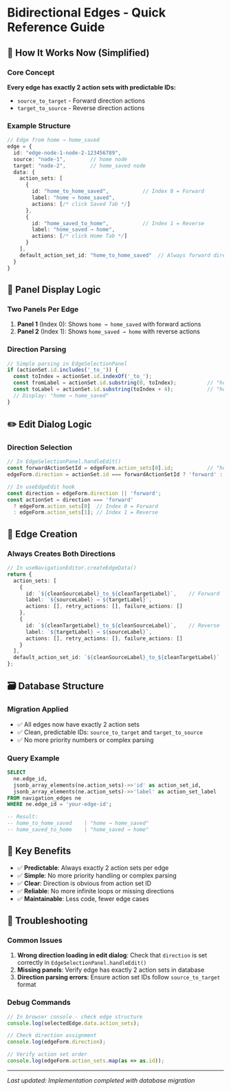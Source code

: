 # Bidirectional Edges - Quick Reference Guide

## 🎯 How It Works Now (Simplified)

### Core Concept
**Every edge has exactly 2 action sets with predictable IDs:**
- `source_to_target` - Forward direction actions
- `target_to_source` - Reverse direction actions

### Example Structure
```typescript
// Edge from home → home_saved
edge = {
  id: "edge-node-1-node-2-123456789",
  source: "node-1",        // home node
  target: "node-2",        // home_saved node
  data: {
    action_sets: [
      {
        id: "home_to_home_saved",           // Index 0 = Forward
        label: "home → home_saved",
        actions: [/* click Saved Tab */]
      },
      {
        id: "home_saved_to_home",           // Index 1 = Reverse  
        label: "home_saved → home",
        actions: [/* click Home Tab */]
      }
    ],
    default_action_set_id: "home_to_home_saved"  // Always forward direction
  }
}
```

## 🔄 Panel Display Logic

### Two Panels Per Edge
1. **Panel 1** (Index 0): Shows `home → home_saved` with forward actions
2. **Panel 2** (Index 1): Shows `home_saved → home` with reverse actions

### Direction Parsing
```typescript
// Simple parsing in EdgeSelectionPanel
if (actionSet.id.includes('_to_')) {
  const toIndex = actionSet.id.indexOf('_to_');
  const fromLabel = actionSet.id.substring(0, toIndex);          // "home"
  const toLabel = actionSet.id.substring(toIndex + 4);           // "home_saved"
  // Display: "home → home_saved"
}
```

## ✏️ Edit Dialog Logic

### Direction Selection
```typescript
// In EdgeSelectionPanel.handleEdit()
const forwardActionSetId = edgeForm.action_sets[0].id;           // "home_to_home_saved"
edgeForm.direction = actionSet.id === forwardActionSetId ? 'forward' : 'reverse';

// In useEdgeEdit hook
const direction = edgeForm.direction || 'forward';
const actionSet = direction === 'forward' 
  ? edgeForm.action_sets[0]  // Index 0 = Forward
  : edgeForm.action_sets[1]; // Index 1 = Reverse
```

## 🚀 Edge Creation

### Always Creates Both Directions
```typescript
// In useNavigationEditor.createEdgeData()
return {
  action_sets: [
    {
      id: `${cleanSourceLabel}_to_${cleanTargetLabel}`,    // Forward
      label: `${sourceLabel} → ${targetLabel}`,
      actions: [], retry_actions: [], failure_actions: []
    },
    {
      id: `${cleanTargetLabel}_to_${cleanSourceLabel}`,    // Reverse
      label: `${targetLabel} → ${sourceLabel}`, 
      actions: [], retry_actions: [], failure_actions: []
    }
  ],
  default_action_set_id: `${cleanSourceLabel}_to_${cleanTargetLabel}`
};
```

## 🗃️ Database Structure

### Migration Applied
- ✅ All edges now have exactly 2 action sets
- ✅ Clean, predictable IDs: `source_to_target` and `target_to_source`
- ✅ No more priority numbers or complex parsing

### Query Example
```sql
SELECT 
  ne.edge_id,
  jsonb_array_elements(ne.action_sets)->>'id' as action_set_id,
  jsonb_array_elements(ne.action_sets)->>'label' as action_set_label
FROM navigation_edges ne
WHERE ne.edge_id = 'your-edge-id';

-- Result:
-- home_to_home_saved    | "home → home_saved"
-- home_saved_to_home    | "home_saved → home"
```

## 🎯 Key Benefits

- ✅ **Predictable**: Always exactly 2 action sets per edge
- ✅ **Simple**: No more priority handling or complex parsing
- ✅ **Clear**: Direction is obvious from action set ID
- ✅ **Reliable**: No more infinite loops or missing directions
- ✅ **Maintainable**: Less code, fewer edge cases

## 🔧 Troubleshooting

### Common Issues
1. **Wrong direction loading in edit dialog**: Check that `direction` is set correctly in `EdgeSelectionPanel.handleEdit()`
2. **Missing panels**: Verify edge has exactly 2 action sets in database
3. **Direction parsing errors**: Ensure action set IDs follow `source_to_target` format

### Debug Commands
```javascript
// In browser console - check edge structure
console.log(selectedEdge.data.action_sets);

// Check direction assignment
console.log(edgeForm.direction);

// Verify action set order
console.log(edgeForm.action_sets.map(as => as.id));
```

---
*Last updated: Implementation completed with database migration*
